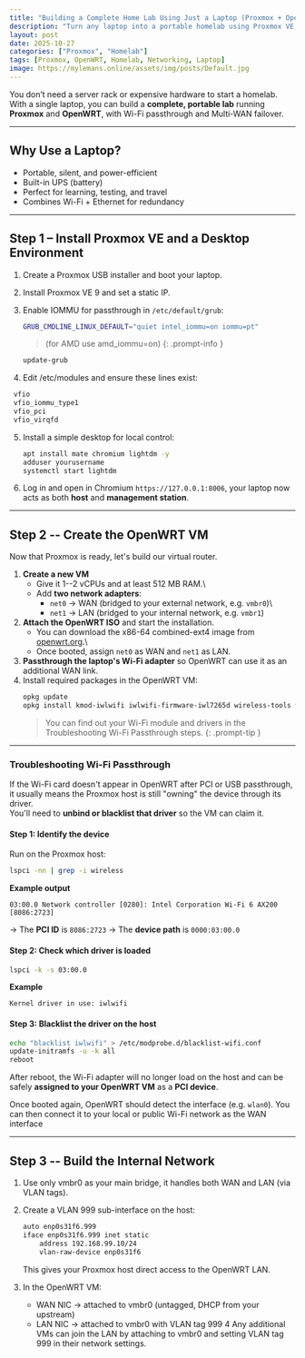 ```yaml
---
title: "Building a Complete Home Lab Using Just a Laptop (Proxmox + OpenWRT Setup)"
description: "Turn any laptop into a portable homelab using Proxmox VE, OpenWRT, and Multi-WAN failover. Learn how to add a desktop environment and keep your virtual machines protected behind your own router."
layout: post
date: 2025-10-27
categories: ["Proxmox", "Homelab"]
tags: [Proxmox, OpenWRT, Homelab, Networking, Laptop]
image: https://mylemans.online/assets/img/posts/Default.jpg
---
```


You don’t need a server rack or expensive hardware to start a homelab.  
With a single laptop, you can build a **complete, portable lab** running **Proxmox** and **OpenWRT**, with Wi-Fi passthrough and Multi-WAN failover.

---

## Why Use a Laptop?
- Portable, silent, and power-efficient  
- Built-in UPS (battery)  
- Perfect for learning, testing, and travel  
- Combines Wi-Fi + Ethernet for redundancy

---

## Step 1 – Install Proxmox VE and a Desktop Environment

1. Create a Proxmox USB installer and boot your laptop.  
2. Install Proxmox VE 9 and set a static IP.  
3. Enable IOMMU for passthrough in `/etc/default/grub`: 
   
   ```bash
   GRUB_CMDLINE_LINUX_DEFAULT="quiet intel_iommu=on iommu=pt"
   ```
   > (for AMD use amd_iommu=on)
   {: .prompt-info }

   
   ```bash
   update-grub
   ```
 4.  Edit /etc/modules and ensure these lines exist:
   
   ```bash
    vfio
    vfio_iommu_type1
    vfio_pci
    vfio_virqfd
   ```
    
5.  Install a simple desktop for local control:

    ``` bash
    apt install mate chromium lightdm -y
    adduser yourusername
    systemctl start lightdm
    ```
    
6.  Log in and open in Chromium `https://127.0.0.1:8006`, your laptop now acts as both **host** and **management station**.

------------------------------------------------------------------------

## Step 2 -- Create the OpenWRT VM

Now that Proxmox is ready, let's build our virtual router.

1.  **Create a new VM**
    -   Give it 1--2 vCPUs and at least 512 MB RAM.\
    -   Add **two network adapters**:
        -   `net0` → WAN (bridged to your external network,
            e.g. `vmbr0`)\
        -   `net1` → LAN (bridged to your internal network,
            e.g. `vmbr1`)
2.  **Attach the OpenWRT ISO** and start the installation.
    -   You can download the x86-64 combined-ext4 image from
        [openwrt.org](https://openwrt.org/).\
    -   Once booted, assign `net0` as WAN and `net1` as LAN.
3.  **Passthrough the laptop's Wi-Fi adapter** so OpenWRT can use it as
    an additional WAN link.
4.  Install required packages in the OpenWRT VM:
    ``` bash
    opkg update
    opkg install kmod-iwlwifi iwlwifi-firmware-iwl7265d wireless-tools wpad-basic
    ```
    > You can find out your Wi-Fi module and drivers in the Troubleshooting Wi-Fi Passthrough steps.
    {: .prompt-tip }
    

------------------------------------------------------------------------

### Troubleshooting Wi-Fi Passthrough

If the Wi-Fi card doesn't appear in OpenWRT after PCI or USB
passthrough,\
it usually means the Proxmox host is still "owning" the device through
its driver.\
You'll need to **unbind or blacklist that driver** so the VM can claim
it.

#### Step 1: Identify the device

Run on the Proxmox host:

``` bash
lspci -nn | grep -i wireless
```

**Example output**

    03:00.0 Network controller [0280]: Intel Corporation Wi-Fi 6 AX200 [8086:2723]

→ The **PCI ID** is `8086:2723`
→ The **device path** is `0000:03:00.0`

#### Step 2: Check which driver is loaded

``` bash
lspci -k -s 03:00.0
```

**Example**

    Kernel driver in use: iwlwifi

#### Step 3: Blacklist the driver on the host

``` bash
echo "blacklist iwlwifi" > /etc/modprobe.d/blacklist-wifi.conf
update-initramfs -u -k all
reboot
```

After reboot, the Wi-Fi adapter will no longer load on the host
and can be safely **assigned to your OpenWRT VM** as a **PCI device**.

Once booted again, OpenWRT should detect the interface (e.g. `wlan0`).
You can then connect it to your local or public Wi-Fi network as the WAN
interface

------------------------------------------------------------------------

## Step 3 -- Build the Internal Network

1.  Use only vmbr0 as your main bridge, it handles both WAN and LAN (via VLAN tags).
2.  Create a VLAN 999 sub-interface on the host:
    ``` bash
    auto enp0s31f6.999
    iface enp0s31f6.999 inet static
        address 192.168.99.10/24
        vlan-raw-device enp0s31f6
    ```
    This gives your Proxmox host direct access to the OpenWRT LAN.

3.  In the OpenWRT VM:
    -  WAN NIC → attached to vmbr0 (untagged, DHCP from your upstream)
    -  LAN NIC → attached to vmbr0 with VLAN tag 999
4   Any additional VMs can join the LAN by attaching to vmbr0 and setting VLAN tag 999 in their network settings.
